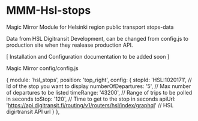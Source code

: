 # MMM-Hsl-stops
Magic Mirror Module for Helsinki region public transport stops-data

Data from HSL Digitransit Development, can be changed from config.js to production site when they realease production API.

[ Installation and Configuration documentation to be added soon ]

Magic Mirror config/config.js

{
  module: 'hsl_stops',
  position: 'top_right',
  config: {
    stopId: 'HSL:1020171',  // Id of the stop you want to display
    numberOfDepartures: '5', // Max number of departures to be listed
    timeRange: '43200', // Range of trips to be polled in seconds
    toStop: '120', // Time to get to the stop in seconds 
    apiUrl: 'https://api.digitransit.fi/routing/v1/routers/hsl/index/graphql' // HSL digirtransit API url
  }
},
